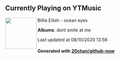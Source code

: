## Currently Playing on YTMusic

[<img align="left" width="100" src="https://lh3.googleusercontent.com/2vhA3p73paNJ8ptp3K-ALvl7ruhzQDQiOsJLBxHBXCIMRpoHUscQIHurAZXQmbHys7EdBsKRoiEeOV1_">](https://music.youtube.com/channel/UCERrDZ8oN0U_n9MphMKERcg)

Billie Eilish - ocean eyes

**Albums**: dont smile at me

Last updated at 08/10/2020 13:56

#### Generated with [20chan/github-now](https://github.com/20chan/github-now)


<!--
**20chan/20chan** is a ✨ _special_ ✨ repository because its `README.md` (this file) appears on your GitHub profile.

Here are some ideas to get you started:

- 🔭 I’m currently working on ...
- 🌱 I’m currently learning ...
- 👯 I’m looking to collaborate on ...
- 🤔 I’m looking for help with ...
- 💬 Ask me about ...
- 📫 How to reach me: ...
- 😄 Pronouns: ...
- ⚡ Fun fact: ...
-->
